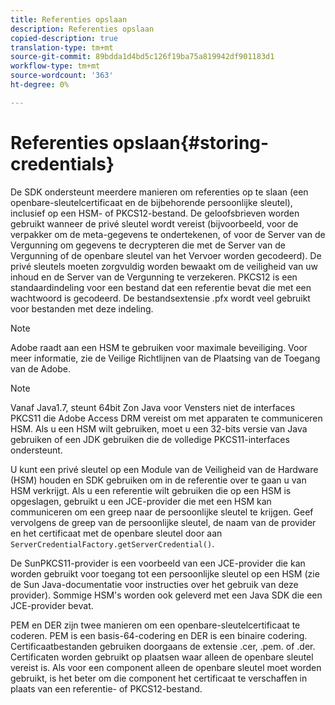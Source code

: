 ```yaml
---
title: Referenties opslaan
description: Referenties opslaan
copied-description: true
translation-type: tm+mt
source-git-commit: 89bdda1d4bd5c126f19ba75a819942df901183d1
workflow-type: tm+mt
source-wordcount: '363'
ht-degree: 0%

---
```



# Referenties opslaan{#storing-credentials}

De SDK ondersteunt meerdere manieren om referenties op te slaan (een openbare-sleutelcertificaat en de bijbehorende persoonlijke sleutel), inclusief op een HSM- of PKCS12-bestand. De geloofsbrieven worden gebruikt wanneer de privé sleutel wordt vereist (bijvoorbeeld, voor de verpakker om de meta-gegevens te ondertekenen, of voor de Server van de Vergunning om gegevens te decrypteren die met de Server van de Vergunning of de openbare sleutel van het Vervoer worden gecodeerd). De privé sleutels moeten zorgvuldig worden bewaakt om de veiligheid van uw inhoud en de Server van de Vergunning te verzekeren. PKCS12 is een standaardindeling voor een bestand dat een referentie bevat die met een wachtwoord is gecodeerd. De bestandsextensie .pfx wordt veel gebruikt voor bestanden met deze indeling.

>[!NOTE]
>
>Adobe raadt aan een HSM te gebruiken voor maximale beveiliging. Voor meer informatie, zie de Veilige Richtlijnen van de Plaatsing van de Toegang van de Adobe.

>[!NOTE]
>
>Vanaf Java1.7, steunt 64bit Zon Java voor Vensters niet de interfaces PKCS11 die Adobe Access DRM vereist om met apparaten te communiceren HSM. Als u een HSM wilt gebruiken, moet u een 32-bits versie van Java gebruiken of een JDK gebruiken die de volledige PKCS11-interfaces ondersteunt.

U kunt een privé sleutel op een Module van de Veiligheid van de Hardware (HSM) houden en SDK gebruiken om in de referentie over te gaan u van HSM verkrijgt. Als u een referentie wilt gebruiken die op een HSM is opgeslagen, gebruikt u een JCE-provider die met een HSM kan communiceren om een greep naar de persoonlijke sleutel te krijgen. Geef vervolgens de greep van de persoonlijke sleutel, de naam van de provider en het certificaat met de openbare sleutel door aan `ServerCredentialFactory.getServerCredential()`.

De SunPKCS11-provider is een voorbeeld van een JCE-provider die kan worden gebruikt voor toegang tot een persoonlijke sleutel op een HSM (zie de Sun Java-documentatie voor instructies over het gebruik van deze provider). Sommige HSM&#39;s worden ook geleverd met een Java SDK die een JCE-provider bevat.

PEM en DER zijn twee manieren om een openbare-sleutelcertificaat te coderen. PEM is een basis-64-codering en DER is een binaire codering. Certificaatbestanden gebruiken doorgaans de extensie .cer, .pem. of .der. Certificaten worden gebruikt op plaatsen waar alleen de openbare sleutel vereist is. Als voor een component alleen de openbare sleutel moet worden gebruikt, is het beter om die component het certificaat te verschaffen in plaats van een referentie- of PKCS12-bestand.
